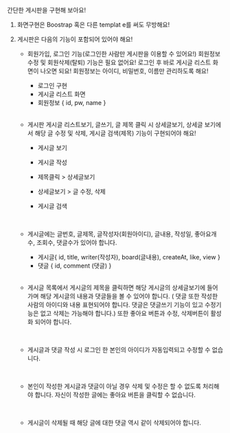 

간단한 게시판을 구현해 보아요!

1. 화면구현은 Boostrap 혹은 다른 templat e를 써도 무방해요!
2. 게시판은 다음의 기능이 포함되어 있어야 해요!

   - 회원가입, 로그인 기능(로그인한 사람만 게시판을 이용할 수 있어요!)
         회원정보수정 및 회원삭제(탈퇴) 기능은 필요 없어요!
         로그인 후 바로 게시글 리스트 화면이 나오면 되요!
         회원정보는 아이디, 비밀번호, 이름만 관리하도록 해요!
      - 로그인 구현
      - 게시글 리스트 화면
      - 회원정보 { id, pw, name }
      
      <br>

   - 게시판 게시글 리스트보기, 글쓰기, 글 제목 클릭 시 상세글보기,
        상세글 보기에서 해당 글 수정 및 삭제, 게시글 검색(제목) 기능이 구현되어야 해요!
     - 게시글 보기
     - 게시글 작성
     - 제목클릭 > 상세글보기
     - 상세글보기 > 글 수정, 삭제
     - 게시글 검색
     
       <br>

   - 게시글에는 글번호, 글제목, 글작성자(회원아이디), 글내용, 작성일, 좋아요개수, 조회수, 댓글수가 있어야 합니다.
     - 게시글{ id, title, writer(작성자), board(글내용), createAt, like, view }
     - 댓글 { id, comment (댓글) }
     
     <br>
     
   - 게시글 목록에서 게시글의 제목을 클릭하면 해당 게시글의 상세글보기에 들어가며 해당 게시글의
        내용과 댓글들을 볼 수 있어야 합니다.
        ( 댓글 또한 작성한 사람의 아이디와 내용 표현되어야 합니다.
        댓글은 댓글쓰기 기능이 있고 수정기능은 없고 삭제는 가능해야 합니다.)
        또한 좋아요 버튼과 수정, 삭제버튼이 활성화 되어야 합니다.

     <br>

   - 게시글과 댓글 작성 시 로그인 한 본인의 아이디가 자동입력되고 수정할 수 없습니다.

     <br>

   - 본인이 작성한 게시글과 댓글이 아닐 경우 삭제 및 수정은 할 수 없도록 처리해야 합니다.
        자신이 작성한 글에는 좋아요 버튼을 클릭할 수 없습니다.

     <br>

   - 게시글이 삭제될 때 해당 글에 대한 댓글 역시 같이 삭제되어야 합니다.